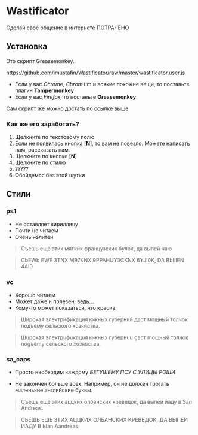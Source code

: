 ﻿# Wastificator


Сделай своё общение в интернете ПОТРАЧЕНО

## Установка

Это скрипт Greasemonkey.

https://github.com/imustafin/Wastificator/raw/master/wastificator.user.js

* Если у вас *Chrom*e, *Chrom*ium и всякие похожие вещи, то поставьте плагин **Tampermonkey** 
* Если у вас *Firefox*, то поставьте **Greasemonkey** 

Сам скрипт же можно достать по ссылке выше

### Как же его заработать?

1. Щелкните по текстовому полю.
2. Если не появилась кнопка [**N**], то вам не повезло. Можете написать нам, рассказать нам.
3. Щелкните по кнопке [**N**]
4. Щелкните по стилю
5. ?????
6. Обойдемся без этой шутки


## Стили
### ps1
* Не оставляет кириллицу
* Почти не читаем
* Очень ~~и~~элитен

> Съешь ещё этих мягких французских булок, да выпей чаю

> CbEWb EWE 3TNX M97KNX 9PPAHUY3CKNX 6YJI0K, DA BbIIIEN 4AI0

### vc
* Хорошо читаем
* Может даже и полезен, ведь...
* Кому-то может показаться, что красив

> Широкая электрификация южных губерний даст мощный толчок подъёму сельского хозяйства.

> Шuрокая электрuфuкацuя южных губернuu gаст mощный толчок nоgъёmу сельского хозяuства.

### sa\_caps
* Просто необходим каждому *БЕГУШЕМУ ПСУ С УЛИЦЫ РОШИ*

* Не закончен больше всех. Например, он не должен трогать маленькие английские буквы.

> Съешь еще этих аццких олбанских креведок, да выпей йаду в San Andreas.

>  СЬЕШЬ ЕШЕ 3ТИХ АЦЦКИХ ОЛБАНСКИХ КРЕВЕДОК, ДА ВЫПЕИ ИАДУ В Ыan Aandreas.
